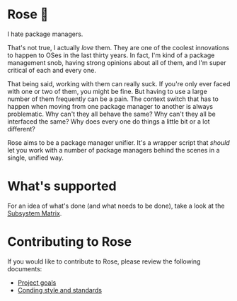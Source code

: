 # Rose :rose:

I hate package managers.

That's not true, I actually *love* them. They are one of the coolest
innovations to happen to OSes in the last thirty years. In fact, I'm kind of
a package management snob, having strong opinions about all of them, and
I'm super critical of each and every one.

That being said, working with them can really suck. If you're only ever faced
with one or two of them, you might be fine. But having to use a large number
of them frequently can be a pain. The context switch that has to happen when
moving from one package manager to another is always problematic. Why can't
they all behave the same? Why can't they all be interfaced the same? Why does
every one do things a little bit or a lot different?

Rose aims to be a package manager unifier. It's a wrapper script that *should*
let you work with a number of package managers behind the scenes in a single,
unified way.

# What's supported

For an idea of what's done (and what needs to be done), take a look at the
[Subsystem Matrix](SUBSYS_MATRIX.md).

# Contributing to Rose

If you would like to contribute to Rose, please review the following
documents:

* [Project goals](GOALS.md)
* [Conding style and standards](CODE_STYLE.md)
